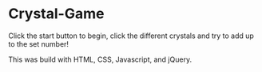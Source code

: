 # Crystal-Game

Click the start button to begin, click the different crystals and try to add up to the set number!

This was build with HTML, CSS, Javascript, and jQuery.